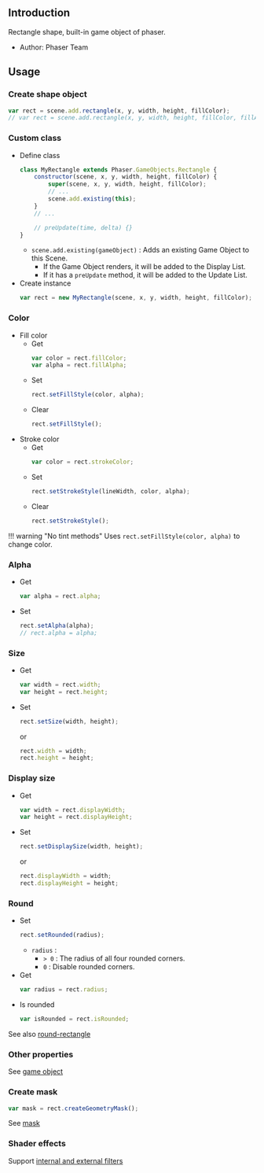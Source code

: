## Introduction

Rectangle shape, built-in game object of phaser.

- Author: Phaser Team

## Usage

### Create shape object

```javascript
var rect = scene.add.rectangle(x, y, width, height, fillColor);
// var rect = scene.add.rectangle(x, y, width, height, fillColor, fillAlpha);
```

### Custom class

- Define class
    ```javascript
    class MyRectangle extends Phaser.GameObjects.Rectangle {
        constructor(scene, x, y, width, height, fillColor) {
            super(scene, x, y, width, height, fillColor);
            // ...
            scene.add.existing(this);
        }
        // ...

        // preUpdate(time, delta) {}
    }
    ```
    - `scene.add.existing(gameObject)` : Adds an existing Game Object to this Scene.
        - If the Game Object renders, it will be added to the Display List.
        - If it has a `preUpdate` method, it will be added to the Update List.
- Create instance
    ```javascript
    var rect = new MyRectangle(scene, x, y, width, height, fillColor);
    ```

### Color

- Fill color
    - Get
        ```javascript
        var color = rect.fillColor;
        var alpha = rect.fillAlpha;
        ```
    - Set
        ```javascript
        rect.setFillStyle(color, alpha);        
        ```
    - Clear
        ```javascript
        rect.setFillStyle();
        ```
- Stroke color
    - Get
        ```javascript
        var color = rect.strokeColor;
        ```
    - Set
        ```javascript
        rect.setStrokeStyle(lineWidth, color, alpha);
        ```
    - Clear
        ```javascript
        rect.setStrokeStyle();
        ```

!!! warning "No tint methods"
    Uses `rect.setFillStyle(color, alpha)` to change color.

### Alpha

- Get
    ```javascript
    var alpha = rect.alpha;
    ```
- Set
    ```javascript
    rect.setAlpha(alpha);
    // rect.alpha = alpha;
    ```

### Size

- Get
    ```javascript
    var width = rect.width;
    var height = rect.height;
    ```
- Set
    ```javascript
    rect.setSize(width, height);
    ```
    or
    ```javascript
    rect.width = width;
    rect.height = height;
    ```

### Display size

- Get
    ```javascript
    var width = rect.displayWidth;
    var height = rect.displayHeight;
    ```
- Set
    ```javascript
    rect.setDisplaySize(width, height);
    ```
    or
    ```javascript
    rect.displayWidth = width;
    rect.displayHeight = height;
    ```

### Round


- Set
    ```javascript
    rect.setRounded(radius);
    ```
    - `radius` :
        - `> 0` : The radius of all four rounded corners.
        - `0` : Disable rounded corners.
- Get
    ```javascript
    var radius = rect.radius;
    ```
- Is rounded
    ```javascript
    var isRounded = rect.isRounded;
    ```
    
See also [round-rectangle](shape-roundrectangle.md)


### Other properties

See [game object](gameobject.md)

### Create mask

```javascript
var mask = rect.createGeometryMask();
```

See [mask](mask.md)

### Shader effects

Support [internal and external filters](shader-builtin.md)
